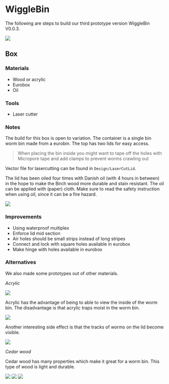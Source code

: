 # WiggleBin

The following are steps to build our third prototype version WiggleBin V0.0.3.

![](./Images/WiggleBinBirchWood.jpeg)

## Box

### Materials
- Wood or acrylic
- Eurobox
- Oil 

### Tools
- Laser cutter

### Notes

The build for this box is open to variation. The container is a single bin worm bin made from a eurobin. The top has two lids for easy access. 

> When placing the bin inside you might want to tape off the holes with Micropore tape and add clamps to prevent worms crawling out

Vector file for lasercutting can be found in `Design/LaserCutLid`.

The lid has been oiled four times with Danish oil (with 4 hours in between) in the hope to make the Birch wood more durable and stain resistant. The oil can be applied with (paper) cloth. Make sure to read the safety instruction when using oil, since it can be a fire hazard.

![](./Images/WiggleBinOil.jpeg)

### Improvements

- Using waterproof multiplex
- Enforce lid mid section 
- Air holes should be small strips instead of long stripes
- Connect and lock with square holes available in eurobox
- Make hinge with holes available in eurobox

### Alternatives

We also made some prototypes out of other materials.

*Acrylic*

![](./Images/WiggleBinAcrylic.jpeg)

Acrylic has the advantage of being to able to view the inside of the worm bin. The disadvantage is that acrylic traps moist in the worm bin. 

![](./Images/WiggleBinAcrylicWorm.jpeg)

Another interesting side effect is that the tracks of worms on the lid become visible.

![](./Images/WiggleBinAcrylicTracks.jpeg)

*Cedar wood*

Cedar wood has many properties which make it great for a worm bin. This type of wood is light and durable.

![](./Images/WiggleBinCedarTop.jpeg)
![](./Images/WiggleBinCedar.jpeg)
![](./Images/WiggleBinCedarOpen.jpeg) 